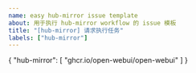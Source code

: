 ```yaml
---
name: easy hub-mirror issue template
about: 用于执行 hub-mirror workflow 的 issue 模板
title: "[hub-mirror] 请求执行任务"
labels: ["hub-mirror"]
---
```


{
"hub-mirror": [
  "ghcr.io/open-webui/open-webui"
  ]
}
